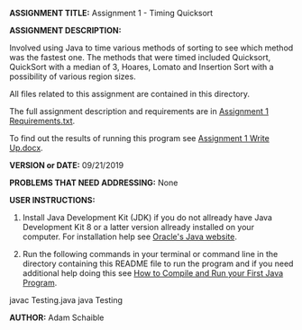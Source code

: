 **ASSIGNMENT TITLE:** Assignment 1 - Timing Quicksort

**ASSIGNMENT DESCRIPTION:**

Involved using Java to time various methods of sorting to see which method was the fastest one. The methods that were timed included Quicksort, QuickSort with a median of 3, Hoares, Lomato and Insertion Sort with a possibility of various region sizes.

All files related to this assignment are contained in this directory.

The full assignment description and requirements are in [Assignment 1 Requirements.txt](https://github.com/AdamSchaible/MSU_Denver/blob/master/CS%204050%20Algorithms%20%26%20Algorithm%20Analysis%20(Fall%202019)/Assignment%201%20-%20Timing%20Quicksort/Assignment%201%20Requirements.txt).

To find out the results of running this program see [Assignment 1 Write Up.docx](https://github.com/AdamSchaible/MSU_Denver/blob/master/CS%204050%20Algorithms%20%26%20Algorithm%20Analysis%20(Fall%202019)/Assignment%201%20-%20Timing%20Quicksort/Assignment%201%20Write%20Up.docx).

**VERSION or DATE:** 09/21/2019

**PROBLEMS THAT NEED ADDRESSING:** None

**USER INSTRUCTIONS:** 

1) Install Java Development Kit (JDK) if you do not allready have Java Development Kit 8 or a latter version allready installed on your computer. For installation help see [Oracle's Java website](https://www.oracle.com/java/technologies/javase-downloads.html).

2) Run the following commands in your terminal or command line in the directory containing this README file to run the program and if you need additional help doing this see [How to Compile and Run your First Java Program](https://beginnersbook.com/2013/05/first-java-program/).

javac Testing.java
java Testing

**AUTHOR:** Adam Schaible